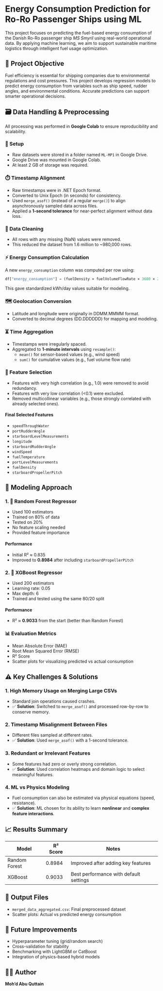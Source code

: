 # Energy Consumption Prediction for Ro-Ro Passenger Ships using ML

This project focuses on predicting the fuel-based energy consumption of the Danish Ro-Ro passenger ship *MS Smyril* using real-world operational data. By applying machine learning, we aim to support sustainable maritime logistics through intelligent fuel usage optimization.

## 🚢 Project Objective

Fuel efficiency is essential for shipping companies due to environmental regulations and cost pressures. This project develops regression models to predict energy consumption from variables such as ship speed, rudder angles, and environmental conditions. Accurate predictions can support smarter operational decisions.

## 🗃️ Data Handling & Preprocessing

All processing was performed in **Google Colab** to ensure reproducibility and scalability.

### 🔗 Setup
- Raw datasets were stored in a folder named `ML-MP1` in Google Drive.
- Google Drive was mounted in Google Colab.
- At least 2 GB of storage was required.

### ⏱️ Timestamp Alignment
- Raw timestamps were in .NET Epoch format.
- Converted to Unix Epoch (in seconds) for consistency.
- Used `merge_asof()` (instead of a regular `merge()`) to align asynchronously sampled data across files.
- Applied a **1-second tolerance** for near-perfect alignment without data loss.

### 🧹 Data Cleaning
- All rows with any missing (NaN) values were removed.
- This reduced the dataset from 1.6 million to ~980,000 rows.

### ⚡ Energy Consumption Calculation
A new `energy_consumption` column was computed per row using:

```python
df["energy_consumption"] = (fuelDensity × fuelVolumeFlowRate × 3600 × 24) / 1000
```

This gave standardized kWh/day values suitable for modeling.

### 🗺️ Geolocation Conversion
- Latitude and longitude were originally in DDMM.MMMM format.
- Converted to decimal degrees (DD.DDDDDD) for mapping and modeling.

### ⏳ Time Aggregation
- Timestamps were irregularly spaced.
- Aggregated to **1-minute intervals** using `resample()`:
  - `mean()` for sensor-based values (e.g., wind speed)
  - `sum()` for cumulative values (e.g., fuel volume flow rate)

### 📌 Feature Selection
- Features with very high correlation (e.g., 1.0) were removed to avoid redundancy.
- Features with very low correlation (<0.1) were excluded.
- Removed multicollinear variables (e.g., those strongly correlated with already selected ones).

#### Final Selected Features
- `speedThroughWater`
- `portRudderAngle`
- `starboardLevelMeasurements`
- `longitude`
- `starboardRudderAngle`
- `windSpeed`
- `fuelTemperature`
- `portLevelMeasurements`
- `fuelDensity`
- `starboardPropellerPitch`

## 🧠 Modeling Approach

### 1. 🌳 Random Forest Regressor
- Used 100 estimators
- Trained on 80% of data
- Tested on 20%
- No feature scaling needed
- Provided feature importance

#### Performance
- Initial R² ≈ 0.835
- Improved to **0.8984** after including `starboardPropellerPitch`

### 2. 🚀 XGBoost Regressor
- Used 200 estimators
- Learning rate: 0.05
- Max depth: 6
- Trained and tested using the same 80/20 split

#### Performance
- R² ≈ **0.9033** from the start (better than Random Forest)

### 📊 Evaluation Metrics
- Mean Absolute Error (MAE)
- Root Mean Squared Error (RMSE)
- R² Score
- Scatter plots for visualizing predicted vs actual consumption

## ⚠️ Key Challenges & Solutions

### 1. High Memory Usage on Merging Large CSVs
- Standard join operations caused crashes.
- ✅ **Solution**: Switched to `merge_asof()` and processed row-by-row to conserve memory.

### 2. Timestamp Misalignment Between Files
- Different files sampled at different rates.
- ✅ **Solution**: Used `merge_asof()` with a 1-second tolerance.

### 3. Redundant or Irrelevant Features
- Some features had zero or overly strong correlation.
- ✅ **Solution**: Used correlation heatmaps and domain logic to select meaningful features.

### 4. ML vs Physics Modeling
- Fuel consumption can also be estimated via physical equations (speed, resistance).
- ✅ **Solution**: ML chosen for its ability to learn **nonlinear** and **complex feature interactions**.

## 📈 Results Summary

| Model            | R² Score | Notes                                  |
|------------------|----------|----------------------------------------|
| Random Forest    | 0.8984   | Improved after adding key features     |
| XGBoost          | 0.9033   | Best performance with default settings |

## 📁 Output Files
- `merged_data_aggregated.csv`: Final preprocessed dataset
- Scatter plots: Actual vs predicted energy consumption

## 🔮 Future Improvements
- Hyperparameter tuning (grid/random search)
- Cross-validation for stability
- Benchmarking with LightGBM or CatBoost
- Integration of physics-based hybrid models

## 👨‍💻 Author

**Moh’d Abu Quttain**  
